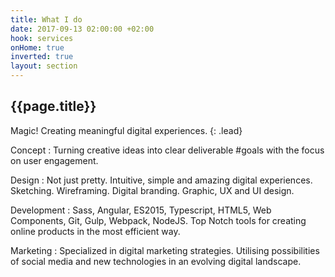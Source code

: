 ```yaml
---
title: What I do
date: 2017-09-13 02:00:00 +02:00
hook: services
onHome: true
inverted: true
layout: section
---
```


## {{page.title}}

Magic! Creating meaningful digital experiences.
{: .lead}

Concept
: Turning creative ideas into clear deliverable #goals with the focus on user engagement.

Design
: Not just pretty. Intuitive, simple and amazing digital experiences. Sketching. Wireframing. Digital branding. Graphic, UX and UI design.

Development
: Sass, Angular, ES2015, Typescript, HTML5, Web Components, Git, Gulp, Webpack, NodeJS. Top Notch tools for creating online products in the most efficient way.

Marketing
: Specialized in digital marketing strategies. Utilising possibilities of social media and new technologies in an evolving digital landscape.
